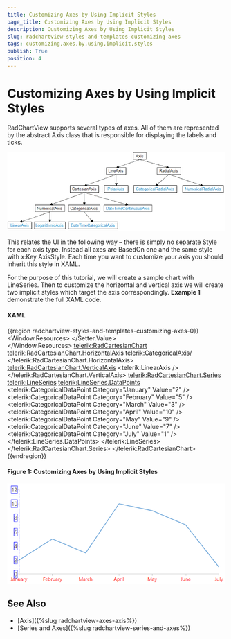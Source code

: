 ```yaml
---
title: Customizing Axes by Using Implicit Styles
page_title: Customizing Axes by Using Implicit Styles
description: Customizing Axes by Using Implicit Styles
slug: radchartview-styles-and-templates-customizing-axes
tags: customizing,axes,by,using,implicit,styles
publish: True
position: 4
---
```


# Customizing Axes by Using Implicit Styles

RadChartView supports several types of axes. All of them are represented by the abstract Axis class that is responsible for displaying the labels and ticks.

![radchartview-styles-and-templates-customizing-axes](images/radchartview-styles-and-templates-customizing-axes.png)

This relates the UI in the following way – there is simply no separate Style for each axis type. Instead all axes are BasedOn one and the same style with x:Key AxisStyle. Each time you want to customize your axis you should inherit this style in XAML. 

For the purpose of this tutorial, we will create a sample chart with LineSeries. Then to customize the horizontal and vertical axis we will create two implicit styles which target the axis correspondingly. __Example 1__ demonstrate the full XAML code.

#### __XAML__	
{{region radchartview-styles-and-templates-customizing-axes-0}}
	<Window.Resources>
		<Style TargetType="telerik:CategoricalAxis" BasedOn="{StaticResource AxisStyle}">         
			<Setter Property="FontSize" Value="16" />
			<Setter Property="LabelStyle">
				<Setter.Value>
					<Style TargetType="TextBlock">
						<Setter Property="Foreground" Value="Red"/>
					</Style>
				</Setter.Value>
			</Setter>
		</Style>        
		<Style TargetType="telerik:LinearAxis" BasedOn="{StaticResource AxisStyle}">
			<Setter Property="FontSize" Value="18" />
			<Setter Property="LineStroke" Value="Blue" />
			<Setter Property="LineDashArray" Value="8 2" />
			<Setter Property="LabelTemplate">
				<Setter.Value>
					<DataTemplate>
						<Border BorderBrush="Blue" BorderThickness="1">
							<TextBlock Text="{Binding }"/>
						</Border>
					</DataTemplate>
				</Setter.Value>
			</Setter>
		</Style>
	</Window.Resources>
	<Grid>
		<telerik:RadCartesianChart>
			<telerik:RadCartesianChart.HorizontalAxis>
				<telerik:CategoricalAxis/>
			</telerik:RadCartesianChart.HorizontalAxis>
			<telerik:RadCartesianChart.VerticalAxis>
				<telerik:LinearAxis />
			</telerik:RadCartesianChart.VerticalAxis>
			<telerik:RadCartesianChart.Series>
				<telerik:LineSeries>
					<telerik:LineSeries.DataPoints>
						<telerik:CategoricalDataPoint Category="January" Value="2" />
						<telerik:CategoricalDataPoint Category="February" Value="5" />
						<telerik:CategoricalDataPoint Category="March" Value="3" />
						<telerik:CategoricalDataPoint Category="April" Value="10" />
						<telerik:CategoricalDataPoint Category="May" Value="9" />
						<telerik:CategoricalDataPoint Category="June" Value="7" />
						<telerik:CategoricalDataPoint Category="July" Value="1" />
					</telerik:LineSeries.DataPoints>
				</telerik:LineSeries>
			</telerik:RadCartesianChart.Series>
		</telerik:RadCartesianChart>
	</Grid>
{{endregion}}

#### __Figure 1: Customizing Axes by Using Implicit Styles__
![](images/radchartview-styles-and-templates-customizing-axes-0.png)

## See Also
 * [Axis]({%slug radchartview-axes-axis%})
 * [Series and Axes]({%slug radchartview-series-and-axes%})
